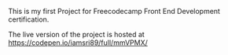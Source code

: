 This is my first Project for Freecodecamp Front End Development certification.

The live version of the project is hosted at https://codepen.io/iamsri89/full/mmVPMX/
